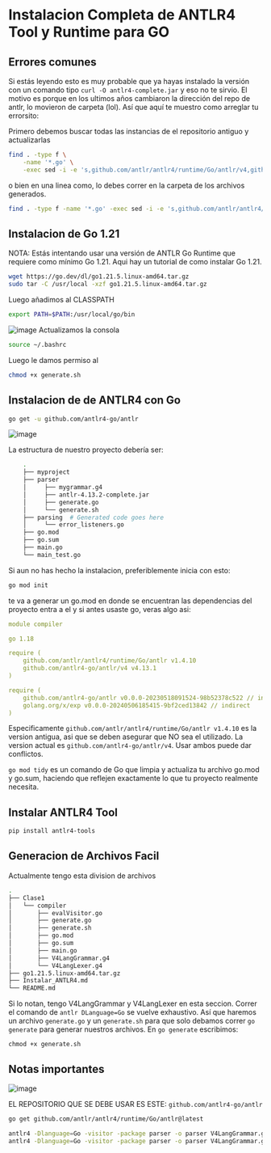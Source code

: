 # Instalacion Completa de ANTLR4 Tool y Runtime para GO
## Errores comunes
Si estás leyendo esto es muy probable que ya hayas instalado la versión 
con un comando tipo `curl -O antlr4-complete.jar` y eso no te sirvio. 
El motivo es porque en los ultimos años cambiaron la dirección del repo
de antlr, lo movieron de carpeta (lol). Así que aquí te muestro como arreglar tu errorsito: 

Primero debemos buscar todas las instancias de el repositorio antiguo y actualizarlas 
```bash
find . -type f \
    -name '*.go' \
    -exec sed -i -e 's,github.com/antlr/antlr4/runtime/Go/antlr/v4,github.com/antlr4-go/antlr/v4,g' {} \;
```
o bien en una linea como, lo debes correr en la carpeta de los archivos generados. 
```bash
find . -type f -name '*.go' -exec sed -i -e 's,github.com/antlr/antlr4/runtime/Go/antlr/v4,github.com/antlr4-go/antlr/v4,g' {} \;
```

## Instalacion de Go 1.21 
NOTA: 
Estás intentando usar una versión de ANTLR Go Runtime que requiere como mínimo Go 1.21. Aqui hay un tutorial de como instalar Go 1.21. 
```bash
wget https://go.dev/dl/go1.21.5.linux-amd64.tar.gz
sudo tar -C /usr/local -xzf go1.21.5.linux-amd64.tar.gz
```
Luego añadimos al CLASSPATH 
```bash
export PATH=$PATH:/usr/local/go/bin
```
![image](https://github.com/user-attachments/assets/f2f0d9fe-4881-4371-87b5-2816a14b513d)
Actualizamos la consola
```bash 
source ~/.bashrc
```
Luego le damos permiso al
```bash
chmod +x generate.sh
```

## Instalacion de de ANTLR4 con Go 
```bash
go get -u github.com/antlr4-go/antlr
```
![image](https://github.com/user-attachments/assets/a1610ac3-a16f-4789-94ff-b271029f2821)

La estructura de nuestro proyecto debería ser: 
```bash
	.
	├── myproject
	├── parser
	│     ├── mygrammar.g4
	│     ├── antlr-4.13.2-complete.jar
	│     ├── generate.go
	│     └── generate.sh
	├── parsing  # Generated code goes here
	│     └── error_listeners.go
	├── go.mod
	├── go.sum
	├── main.go
	└── main_test.go
```

Si aun no has hecho la instalacion, preferiblemente inicia con esto: 
```bash
go mod init
```
te va a generar un go.mod en donde se encuentran las dependencias del proyecto
entra a el y si antes usaste go, veras algo asi: 
```yaml
module compiler

go 1.18

require (
	github.com/antlr/antlr4/runtime/Go/antlr v1.4.10
	github.com/antlr4-go/antlr/v4 v4.13.1
)

require (
	github.com/antlr4-go/antlr v0.0.0-20230518091524-98b52378c522 // indirect
	golang.org/x/exp v0.0.0-20240506185415-9bf2ced13842 // indirect
)
```
Especificamente `github.com/antlr/antlr4/runtime/Go/antlr v1.4.10` es la version antigua, asi que se deben asegurar que NO sea el utilizado. La version actual es 
`github.com/antlr4-go/antlr/v4`. Usar ambos puede dar conflictos. 


`go mod tidy` es un comando de Go que limpia y actualiza tu archivo go.mod y go.sum, haciendo que reflejen exactamente lo que tu proyecto realmente necesita.

## Instalar ANTLR4 Tool 
```bash 
pip install antlr4-tools
```
## Generacion de Archivos Facil
Actualmente tengo esta division de archivos 
```bash
.
├── Clase1
│   └── compiler
│       ├── evalVisitor.go
│       ├── generate.go
│       ├── generate.sh
│       ├── go.mod
│       ├── go.sum
│       ├── main.go
│       ├── V4LangGrammar.g4
│       └── V4LangLexer.g4
├── go1.21.5.linux-amd64.tar.gz
├── Instalar_ANTLR4.md
└── README.md

```
Si lo notan, tengo V4LangGrammar y V4LangLexer en esta seccion. Correr el comando de `antlr DLanguage=Go` se vuelve exhaustivo. Así que haremos un archivo `generate.go` y un `generate.sh` para que solo debamos correr `go generate` para generar nuestros archivos. 
En `go generate` escribimos: 

`chmod +x generate.sh`

## Notas importantes
![image](https://github.com/user-attachments/assets/6adc625b-8a0c-4502-8573-d7ecd1f49540)

EL REPOSITORIO QUE SE DEBE USAR ES ESTE: `github.com/antlr4-go/antlr`



```bash 
go get github.com/antlr/antlr4/runtime/Go/antlr@latest
```
```bash 
antlr4 -Dlanguage=Go -visitor -package parser -o parser V4LangGrammar.g4
antlr4 -Dlanguage=Go -visitor -package parser -o parser V4LangGrammar.g4
```
